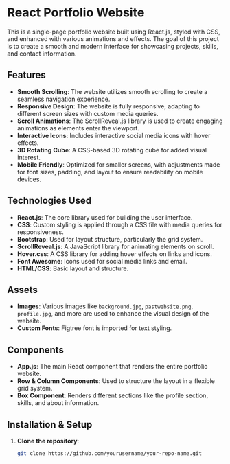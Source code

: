 # React Portfolio Website

This is a single-page portfolio website built using React.js, styled with CSS, and enhanced with various animations and effects. The goal of this project is to create a smooth and modern interface for showcasing projects, skills, and contact information.

## Features

- **Smooth Scrolling**: The website utilizes smooth scrolling to create a seamless navigation experience.
- **Responsive Design**: The website is fully responsive, adapting to different screen sizes with custom media queries.
- **Scroll Animations**: The ScrollReveal.js library is used to create engaging animations as elements enter the viewport.
- **Interactive Icons**: Includes interactive social media icons with hover effects.
- **3D Rotating Cube**: A CSS-based 3D rotating cube for added visual interest.
- **Mobile Friendly**: Optimized for smaller screens, with adjustments made for font sizes, padding, and layout to ensure readability on mobile devices.

## Technologies Used

- **React.js**: The core library used for building the user interface.
- **CSS**: Custom styling is applied through a CSS file with media queries for responsiveness.
- **Bootstrap**: Used for layout structure, particularly the grid system.
- **ScrollReveal.js**: A JavaScript library for animating elements on scroll.
- **Hover.css**: A CSS library for adding hover effects on links and icons.
- **Font Awesome**: Icons used for social media links and email.
- **HTML/CSS**: Basic layout and structure.
  
## Assets

- **Images**: Various images like `background.jpg`, `pastwebsite.png`, `profile.jpg`, and more are used to enhance the visual design of the website.
- **Custom Fonts**: Figtree font is imported for text styling.

## Components

- **App.js**: The main React component that renders the entire portfolio website.
- **Row & Column Components**: Used to structure the layout in a flexible grid system.
- **Box Component**: Renders different sections like the profile section, skills, and about information.

## Installation & Setup

1. **Clone the repository**:
   ```bash
   git clone https://github.com/yourusername/your-repo-name.git
